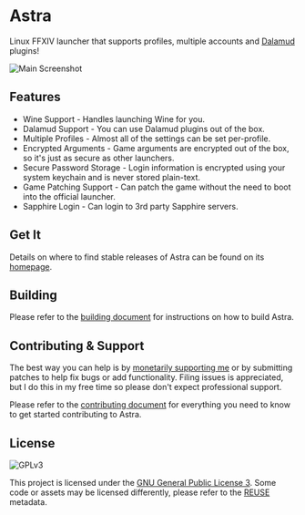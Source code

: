 # Astra

Linux FFXIV launcher that supports profiles, multiple accounts and [Dalamud](https://github.com/goatcorp/Dalamud)
plugins!

![Main Screenshot](https://xiv.zone/astra/main-screenshot.png)

## Features

* Wine Support - Handles launching Wine for you.
* Dalamud Support - You can use Dalamud plugins out of the box.
* Multiple Profiles - Almost all of the settings can be set per-profile.
* Encrypted Arguments - Game arguments are encrypted out of the box, so it's just as secure as other launchers.
* Secure Password Storage - Login information is encrypted using your system keychain and is never stored plain-text.
* Game Patching Support - Can patch the game without the need to boot into the official launcher.
* Sapphire Login - Can login to 3rd party Sapphire servers.

## Get It

Details on where to find stable releases of Astra can be found on its [homepage](https://xiv.zone/astra).

## Building

Please refer to the [building document](BUILDING.md) for instructions on how to build Astra.

## Contributing & Support

The best way you can help is by [monetarily supporting me](https://redstrate.com/fund/) or by submitting patches to
help fix bugs or add functionality. Filing issues is appreciated, but I do this in my free time so please don't expect professional support.

Please refer to the [contributing document](CONTRIBUTING.md) for everything you need to know to get started contributing to Astra.

## License

![GPLv3](https://www.gnu.org/graphics/gplv3-127x51.png)

This project is licensed under the [GNU General Public License 3](LICENSE). Some code or assets may be licensed differently, please refer to the [REUSE](https://reuse.software/spec/) metadata.

